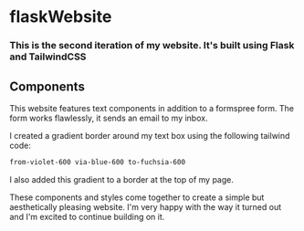 # **flaskWebsite**
### This is the second iteration of my website. It's built using Flask and TailwindCSS

## **Components**
This website features text components in addition to a formspree form. The form works flawlessly, it sends an email to my inbox.

I created a gradient border around my text box using the following tailwind code:
```css
from-violet-600 via-blue-600 to-fuchsia-600
```
I also added this gradient to a border at the top of my page.

These components and styles come together to create a simple but aesthetically pleasing website. I'm very happy with the way it turned out and I'm excited to continue building on it.


